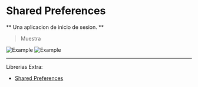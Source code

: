 # Shared Preferences
** Una aplicacion de inicio de sesion. **

>Muestra

![Example](https://github.com/MariaDelCarmenHernandezDiaz/SharedSesion/blob/master/1.jpg "Shared")
![Example](https://github.com/MariaDelCarmenHernandezDiaz/SharedSesion/blob/master/2.jpg "Shared")

***


Librerias Extra:
- [Shared Preferences](https://pub.dev/packages/shared_preferences)
